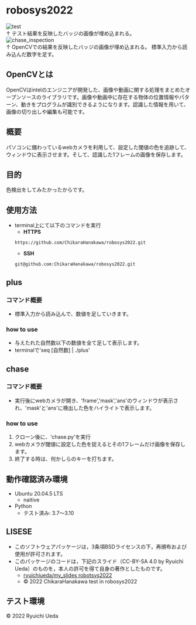 # robosys2022
![test](https://github.com/ChikaraHanakawa/robosys2022/actions/workflows/test.yml/badge.svg)  
↑ テスト結果を反映したバッジの画像が埋め込まれる。  
![chase_inspection](https://github.com/ChikaraHanakawa/robosys2022/actions/workflows/chase_inspection.yml/badge.svg)  
↑ OpenCVでの結果を反映したバッジの画像が埋め込まれる。
標準入力から読み込んだ数字を足す。

## OpenCVとは
OpenCVはintelのエンジニアが開発した、画像や動画に関する処理をまとめたオープンソースのライブラリです。画像や動画中に存在する物体の位置情報やパターン、動きをプログラムが識別できるようになります。認識した情報を用いて、画像の切り出しや編集も可能です。  
## 概要
パソコンに備わっているwebカメラを利用して、設定した閾値の色を追跡して、ウィンドウに表示させます。そして、認識した1フレームの画像を保存します。  
## 目的
色検出をしてみたかったからです。  
## 使用方法
* terminal上にて以下のコマンドを実行  
  * **HTTPS**  
  ```
  https://github.com/ChikaraHanakawa/robosys2022.git
  ```
  * **SSH**  
  ```
  git@github.com:ChikaraHanakawa/robosys2022.git
  ```
## plus
### コマンド概要
* 標準入力から読み込んで、数値を足していきます。  
### how to use
* 与えたれた自然数以下の数値を全て足して表示します。  
* terminalで'seq [自然数] | ./plus'  
## chase
### コマンド概要
* 実行後にwebカメラが開き、'frame','mask','ans'のウィンドウが表示され、'mask'と'ans'に検出した色をハイライトで表示します。  
### how to use
1. クローン後に、'chase.py'を実行
2. webカメラが閾値に設定した色を捉えるとその1フレームだけ画像を保存します。  
3. 終了する時は、何かしらのキーを打ちます。  
## 動作確認済み環境
* Ubuntu 20.04.5 LTS
  * naitive
* Python
  * テスト済み: 3.7〜3.10
## LISESE
* このソフトウェアパッケージは，3条項BSDライセンスの下，再頒布および使用が許可されます。  
* このパッケージのコードは，下記のスライド（CC-BY-SA 4.0 by Ryuichi Ueda）のものを，本人の許可を得て自身の著作としたものです。  
  * [ryuichiueda/my_slides robotsys2022](https://github.com/ryuichiueda/my_slides/tree/master/robosys_2022)
  * © 2022 ChikaraHanakawa test in robosys2022
## テスト環境
© 2022 Ryuichi Ueda
